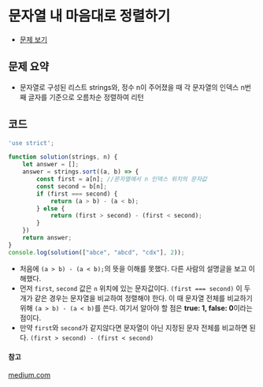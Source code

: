 # 문자열 내 마음대로 정렬하기

- [문제 보기](https://programmers.co.kr/learn/courses/30/lessons/12915?language=javascript)

## 문제 요약

- 문자열로 구성된 리스트 strings와, 정수 n이 주어졌을 때 각 문자열의 인덱스 n번째 글자를 기준으로 오름차순 정렬하여 리턴

## 코드

```javascript
'use strict';

function solution(strings, n) {
    let answer = [];
    answer = strings.sort((a, b) => {
        const first = a[n]; //문자열에서 n 인덱스 위치의 문자값
        const second = b[n];
        if (first === second) {
            return (a > b) - (a < b);
        } else {
            return (first > second) - (first < second);
        }
    })
    return answer;
}
console.log(solution(["abce", "abcd", "cdx"], 2));
```

- 처음에 `(a > b) - (a < b);`의 뜻을 이해를 못했다. 다른 사람의 설명글을 보고 이해했다.
- 먼저 `first`, `second` 값은 `n` 위치에 있는 문자값이다. `(first === second)` 이 두 개가 같은 경우는 문자열을 비교하여 정렬해야 한다. 이 때 문자열 전체를 비교하기 위해 `(a > b) - (a < b)`를 쓴다. 여기서 알아야 할 점은 **true: 1, false: 0**이라는 점이다.
- 만약 `first`와 `second`가 같지않다면 문자열이 아닌 지정된 문자 전체를 비교하면 된다. `(first > second) - (first < second)`


#### 참고
[medium.com](https://wooder2050.medium.com/%EC%95%8C%EA%B3%A0%EB%A6%AC%EC%A6%98-%EB%AC%B8%EC%9E%90%EC%97%B4-%EB%82%B4-%EB%A7%88%EC%9D%8C%EB%8C%80%EB%A1%9C-%EC%A0%95%EB%A0%AC%ED%95%98%EA%B8%B0-javascript-f8f431cedee7)

